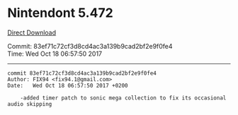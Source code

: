 # Nintendont 5.472
[Direct Download](./Nintendont.zip)

Commit: 83ef71c72cf3d8cd4ac3a139b9cad2bf2e9f0fe4  
Time: Wed Oct 18 06:57:50 2017   

-----

```
commit 83ef71c72cf3d8cd4ac3a139b9cad2bf2e9f0fe4
Author: FIX94 <fix94.1@gmail.com>
Date:   Wed Oct 18 06:57:50 2017 +0200

    -added timer patch to sonic mega collection to fix its occasional audio skipping
```
